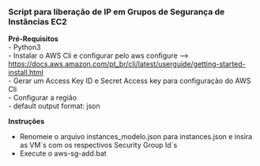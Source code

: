 ### Script para liberação de IP em Grupos de Segurança de Instâncias EC2 ###

**Pré-Requisitos**  
    - Python3  
    - Instalar o AWS Cli e configurar pelo aws configure --> https://docs.aws.amazon.com/pt_br/cli/latest/userguide/getting-started-install.html  
        - Gerar um Access Key ID e Secret Access key para configuração do AWS Cli  
        - Configurar a região   
        - default output format: json  

**Instruções**  
- Renomeie o arquivo instances_modelo.json para instances.json e insira as VM´s com os respectivos Security Group Id´s  
- Execute o aws-sg-add.bat  